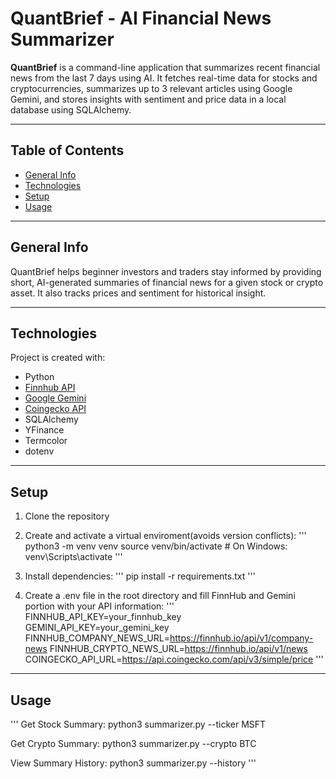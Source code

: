 # QuantBrief - AI Financial News Summarizer

**QuantBrief** is a command-line application that summarizes recent financial news from the last 7 days using AI. It fetches real-time data for stocks and cryptocurrencies, summarizes up to 3 relevant articles using Google Gemini, and stores insights with sentiment and price data in a local database using SQLAlchemy.

---

## Table of Contents

* [General Info](#general-info)
* [Technologies](#technologies)
* [Setup](#setup)
* [Usage](#usage)

---

## General Info

QuantBrief helps beginner investors and traders stay informed by providing short, AI-generated summaries of financial news for a given stock or crypto asset. It also tracks prices and sentiment for historical insight.

---

## Technologies

Project is created with:

- Python
- [Finnhub API](https://finnhub.io)
- [Google Gemini](https://ai.google.dev/)
- [Coingecko API](https://www.coingecko.com/)
- SQLAlchemy
- YFinance
- Termcolor
- dotenv

---

## Setup

1. Clone the repository

2. Create and activate a virtual enviroment(avoids version conflicts):
'''
python3 -m venv venv
source venv/bin/activate  # On Windows: venv\Scripts\activate
'''

3. Install dependencies:
'''
pip install -r requirements.txt
'''

4. Create a .env file in the root directory and fill FinnHub and Gemini portion with your API information:
'''
FINNHUB_API_KEY=your_finnhub_key
GEMINI_API_KEY=your_gemini_key
FINNHUB_COMPANY_NEWS_URL=https://finnhub.io/api/v1/company-news
FINNHUB_CRYPTO_NEWS_URL=https://finnhub.io/api/v1/news
COINGECKO_API_URL=https://api.coingecko.com/api/v3/simple/price
'''

---

## Usage
'''
Get Stock Summary: python3 summarizer.py --ticker MSFT

Get Crypto Summary: python3 summarizer.py --crypto BTC

View Summary History: python3 summarizer.py --history
'''
